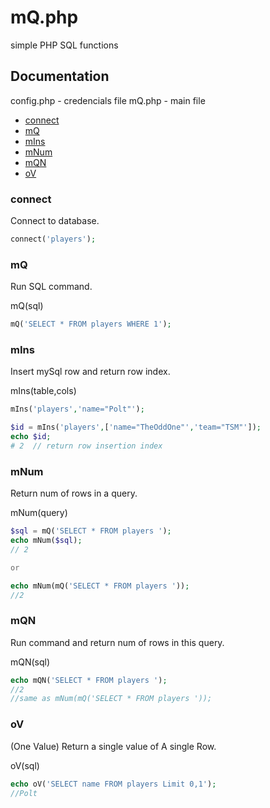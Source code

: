 # mQ.php

simple PHP SQL functions

## Documentation

config.php - credencials file
mQ.php - main file

- [connect](#connect)
- [mQ](#mq)
- [mIns](#mins)
- [mNum](#mnum)
- [mQN](#mqn)
- [oV](#ov)

### connect

Connect to database.

```php
connect('players');
```


### mQ

Run SQL command. 

mQ(sql)

```php
mQ('SELECT * FROM players WHERE 1');
``` 

### mIns

Insert mySql row and return row index. 

mIns(table,cols)

```php
mIns('players','name="Polt"');

$id = mIns('players',['name="TheOddOne"','team="TSM"']);
echo $id;
# 2  // return row insertion index
```


### mNum

Return num of rows in a query. 

mNum(query)

```php
$sql = mQ('SELECT * FROM players ');
echo mNum($sql);
// 2

or 

echo mNum(mQ('SELECT * FROM players '));
//2
```

### mQN

Run command and return num of rows in this query.

mQN(sql)

```php
echo mQN('SELECT * FROM players ');
//2
//same as mNum(mQ('SELECT * FROM players '));
```


### oV
(One Value)
Return a single value of A single Row.
 
oV(sql)

```php
echo oV('SELECT name FROM players Limit 0,1');
//Polt
```